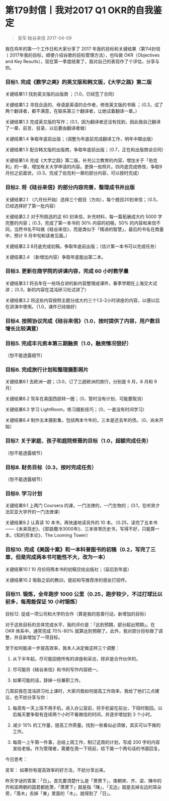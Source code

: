 # 第179封信丨我对2017 Q1 OKR的自我鉴定
> 吴军·硅谷来信
2017-04-09

我在鸡年的第一个工作日和大家分享了 2017 年我的目标和关键结果（第114封信丨2017年我的目标，顺便介绍谷歌的目标管理方法），也叫做 OKR（Objectives and Key Results），现在第一季度结束了，我对自己的表现作了个评估，分享与你。

### 目标1. 完成《数学之美》的英文版和韩文版，《大学之路》第二版

关键结果1.1 找到英文版的出版商 ；（1.0，已经签了合同）

关键结果1.2 寻找合适的、母语是英语的合作者，修改英文版的书稿 ；（0.3，试了两个翻译者，都不满意，在联系第三个翻译者，让她试着翻译一章。）

关键结果1.3 完成英文版的写作；（0.1，因为翻译者还没有找到，因此我自己翻译了一章、前言、目录，以后要由翻译者做）

关键结果1.4 争取年底前出版；（调整为年底前完成翻译工作，明年中期出版）

关键结果1.5 配合韩文版的出版商，争取年底前出版；（0.7，正在和出版商谈合同）

关键结果1.6 完成《大学之路》第二版，补充公立教育的内容，增加关于「伯克利」的一章，增加有关大学申请的内容。更换一些照片。四月底完成修改，争取9月份之前面世。（0.3，完成了伯克利一章的部分内容，可以按时完成）

### 目标2. 将《硅谷来信》的部分内容完善，整理成书并出版

关键结果2.1 （六月份开始）选择三个题目（方向），每个题目20封来信；（0.5，已经选择好了第一批内容）

关键结果2.2 对于所挑选的这 60 封来信，补充材料，每一篇拓展成大约 5000 字完整的内容；（0.3，完成了第一本书的 30% 内容的初稿，50% 的内容和来信不同，当然书名不叫做《硅谷来信》，而是类似于「精进的智慧」，最后的书名在商量中，预计 9 月中旬和读者见面。）

关键结果2.3 8月底完成初稿，争取年底前出版；（估计第一本书可以完成任务）

关键结果2.4 （新增加内容）争取年底能出第二本。

### 目标3. 更新在商学院的讲课内容，完成 60 小时教学量

关键结果3.1 将去年在一些场合讲的新内容整理成课件，春季学期在上海交大试讲；（0.3，新的内容在混沌研习社试讲了）

关键结果3.2 将这些内容按照主题分成大约三个1.5-2小时讲座的内容，以便以后在讲演中使用。（1.0，课件已经做好）

### 目标4. 按照协议完成《硅谷来信》（1.0，按时提供了内容，用户数目增长比较满意）

### 目标5. 完成丰元资本第三期融资（1.0，融资情况很好）

（恕不能透露细节）

### 目标6. 完成旅行计划和整理摄影照片

关键结果6.1 去欧洲一趟；（3.0，订了三趟欧洲的旅行，分别是 6 月，8 月和 9 月）

关键结果6.2 驾车在美国西部转一圈；（0，暂时没有计划，可能要取消）

关键结果6.3 学习 LightRoom，练习摄影技巧；（0，一直没有时间学习）

关键结果6.4 制作五本摄影集，包括两本今年的，三本是还去年的债。（0，尚未开始）

### 目标7. 关于家庭、孩子和庭院修葺的目标（1.0，超额完成任务）

（恕不能透露细节）

### 目标8. 财务目标（0.3，按时完成任务）

（恕不能透露细节）

### 目标9. 学习计划

关键结果9.1 上两门 Coursera 的课，一门法律的，一门生物的；（0.1，在听宾夕法尼亚大学开的一门法律课）

关键结果9.2 认真读 10 本书，再快速地读另外的 10 本。（0.25，读完了五本书——《未来简史》、《耶路撒冷3000年》、三本体育历史书，写得不好，只能算一本，《知的资本论》、The Looming Tower）

### 目标10. 完成《美国十案》和一本科普图书的初稿（0.2，写完了三章，但是完成两本书可能性不大，改为一本）

关键结果10.1 10 月份将两本书的初稿交给出版社；（延后到年底）

关键结果10.2 吸取之前的教训，提前和写推荐序的朋友打招呼。

### 目标11. 锻炼，全年跑步 1000 公里（0.25，跑步较少，不过打球比以前多，每周能保证 10 小时锻炼）

目标12. 促成一项公司和大学的合作（算是我的慈善行动，新增加的目标）

对于这些目标的总体完成水平，我的评价是：「达到预期，部分超出预期」。在 OKR 体系中，通常完成 70%-80% 就算达到预期了。此外，我对部分目标做了调整，并且新增加了一项目标。

至于如何能进一步提高效率，我本人决定做这样三个调整：

1. 从下半年起，尽可能回绝所有的讲座和采访，除非是合作伙伴的。

2. 尽可能将《硅谷来信》和书的写作内容统一。

3. 如果可能的话，辞掉一份兼职工作。

几周前我在混沌研习社上课时，大家问我如何提高工作效率，我给了他们三点建议，也不妨分享与你：

1. 每周有一天上班不用手机，进入办公室前，将手机留在前台，下班时取回。以后每天要争取有连续两个小时不看微信的时间，并逐步增加到 3 个小时。

2. 减少 10% 的工作量，提高工作质量。找到一些看似必须做，其实可以不做的工作。

3. 每周一上午第一件事，总结上周工作，制订这周的计划，写成 200 字的内容发给老板。作为管理者，需要在周一下班前，给下属一个两句话的书面回复。

今日思考：

吴军： 如果你有提高效率的好方法，不妨分享出来。

昨天字谜的答案：「日」。首先要清楚什么是「萧萧下」，南朝宋、齐、梁、陳中的齐和梁两朝的国君都姓萧，「萧萧下」就是指「陳」，「无边」就是去掉左边的耳朵旁，「落木」去掉「東」里面的「木」，就得到了「日」。
